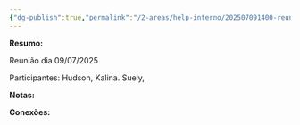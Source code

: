 ```yaml
---
{"dg-publish":true,"permalink":"/2-areas/help-interno/202507091400-reuniao/","dgPassFrontmatter":true,"created":"2025-07-09T14:44:59.982-03:00","updated":"2025-07-09T14:46:18.967-03:00"}
---
```


**Resumo:**

Reunião dia 09/07/2025

Participantes: Hudson, Kalina. Suely, 



**Notas:**




**Conexões:**